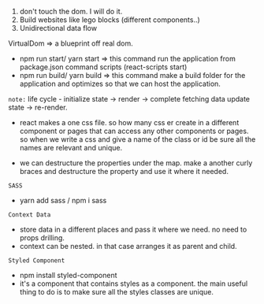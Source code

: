 1. don't touch the dom. I will do it.
2. Build websites like lego blocks (different components..)
3. Unidirectional data flow

VirtualDom => a blueprint off real dom. 

* npm run start/ yarn start => this command run the application from package.json command scripts (react-scripts start)
* npm run build/ yarn build => this command make a build folder for the application and optimizes so that we can host the application. 

`note:` life cycle - initialize state -> render -> complete fetching data update state -> re-render.

* react makes a one css file. so how many css er create in a different component or pages that can access any other components or pages. so when we write a css and give a name of the class or id be sure all the names are relevant and unique.

* we can destructure the properties under the map. make a another curly braces and destructure the property and use it where it needed.

`SASS`
- yarn add sass / npm i sass

`Context Data`
- store data in a different places and pass it where we need. no need to props drilling.
- context can be nested. in that case arranges it as parent and child.

`Styled Component`
- npm install styled-component
- it's a component that contains styles as a component. the main useful thing to do is to make sure all the styles classes are unique.